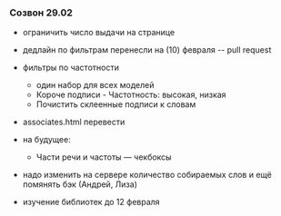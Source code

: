 ### Созвон 29.02

* ограничить число выдачи на странице

* дедлайн по фильтрам перенесли на (10) февраля -- pull request

* фильтры по частотности
    * один набор для всех моделей
    * Короче подписи - Частотность: высокая, низкая
    * Почистить склеенные подписи к словам

* associates.html перевести

* на будущее:
    * Части речи и частоты — чекбоксы 

* надо изменить на сервере количество собираемых слов и ещё помянять бэк (Андрей, Лиза)

* изучение библиотек до 12 февраля
